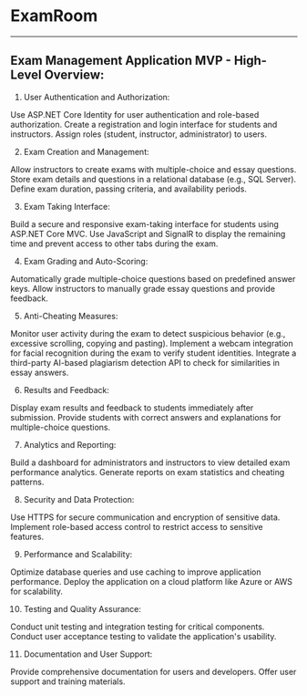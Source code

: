 # ExamRoom
--------------
Exam Management Application MVP - High-Level Overview:
-------------------------------------------------------

1. User Authentication and Authorization:

Use ASP.NET Core Identity for user authentication and role-based authorization.
Create a registration and login interface for students and instructors.
Assign roles (student, instructor, administrator) to users.


2. Exam Creation and Management:
   
Allow instructors to create exams with multiple-choice and essay questions.
Store exam details and questions in a relational database (e.g., SQL Server).
Define exam duration, passing criteria, and availability periods.

3. Exam Taking Interface:

Build a secure and responsive exam-taking interface for students using ASP.NET Core MVC.
Use JavaScript and SignalR to display the remaining time and prevent access to other tabs during the exam.

4. Exam Grading and Auto-Scoring:

Automatically grade multiple-choice questions based on predefined answer keys.
Allow instructors to manually grade essay questions and provide feedback.

5. Anti-Cheating Measures:

Monitor user activity during the exam to detect suspicious behavior (e.g., excessive scrolling, copying and pasting).
Implement a webcam integration for facial recognition during the exam to verify student identities.
Integrate a third-party AI-based plagiarism detection API to check for similarities in essay answers.

6. Results and Feedback:

Display exam results and feedback to students immediately after submission.
Provide students with correct answers and explanations for multiple-choice questions.

7. Analytics and Reporting:

Build a dashboard for administrators and instructors to view detailed exam performance analytics.
Generate reports on exam statistics and cheating patterns.

8. Security and Data Protection:

Use HTTPS for secure communication and encryption of sensitive data.
Implement role-based access control to restrict access to sensitive features.

9. Performance and Scalability:

Optimize database queries and use caching to improve application performance.
Deploy the application on a cloud platform like Azure or AWS for scalability.

10. Testing and Quality Assurance:

Conduct unit testing and integration testing for critical components.
Conduct user acceptance testing to validate the application's usability.

11. Documentation and User Support:

Provide comprehensive documentation for users and developers.
Offer user support and training materials.
